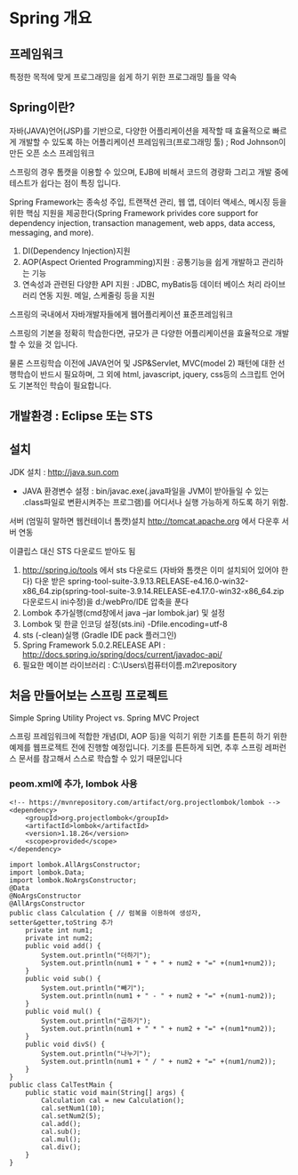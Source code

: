 # Spring 개요

## 프레임워크
특정한 목적에 맞게 프로그래밍을 쉽게 하기 위한 프로그래밍 틀을 약속

## Spring이란?
자바(JAVA)언어(JSP)를 기반으로, 다양한 어플리케이션을 제작할 때 효율적으로 빠르게 개발할 수 있도록 하는 어플리케이션 프레임워크(프로그래밍 툴) ; Rod Johnson이 만든 오픈 소스 프레임워크

스프링의 경우 톰캣을 이용할 수 있으며, EJB에 비해서 코드의 경량화 그리고 개발 중에 테스트가 쉽다는 점이 특징 입니다.

Spring Framework는 종속성 주입, 트랜잭션 관리, 웹 앱, 데이터 액세스, 메시징 등을 위한 핵심 지원을 제공한다(Spring Framework privides core support for dependency injection, transaction management, web apps, data access, messaging, and more).
  1. DI(Dependency Injection)지원
  2. AOP(Aspect Oriented Programming)지원 : 공통기능을 쉽게 개발하고 관리하는 기능
  3. 연속성과 관련된 다양한 API 지원 : JDBC, myBatis등 데이터 베이스 처리 라이브러리 연동 지원. 메일, 스케줄링 등을 지원

스프링의 국내에서 자바개발자들에게 웹어플리케이션 표준프레임워크

스프링의 기본을 정확히 학습한다면, 규모가 큰 다양한 어플리케이션을 효율적으로 개발할 수 있을 것 입니다.

물론 스프링학습 이전에 JAVA언어 및 JSP&Servlet, MVC(model 2) 패턴에 대한 선행학습이 반드시 필요하며, 그 외에 html, javascript, jquery, css등의 스크립트 언어도 기본적인 학습이 필요합니다.

## 개발환경 : Eclipse 또는 STS

## 설치

JDK 설치 : http://java.sun.com
  - JAVA 환경변수 설정 : bin/javac.exe(.java파일을 JVM이 받아들일 수 있는 .class파일로 변환시켜주는 프로그램)를 어디서나 실행 가능하게 하도록 하기 위함.

서버 (엄밀히 말하면 웹컨테이너 톰캣)설치 http://tomcat.apache.org 에서 다운후 서버 연동

이클립스 대신 STS 다운로드 받아도 됨
  1. http://spring.io/tools 에서 sts 다운로드 (자바와 톰캣은 이미 설치되어 있어야 한다)
  다운 받은 spring-tool-suite-3.9.13.RELEASE-e4.16.0-win32-x86_64.zip(spring-tool-suite-3.9.14.RELEASE-e4.17.0-win32-x86_64.zip 다운로드시 ini수정)을 d:/webPro/IDE 압축을 푼다
  2. Lombok 추가실행(cmd창에서 java –jar lombok.jar) 및 설정
  3. Lombok 및 한글 인코딩 설정(sts.ini)
  -Dfile.encoding=utf-8
  4. sts (-clean)실행 (Gradle IDE pack 플러그인)
  5. Spring Framework 5.0.2.RELEASE API : http://docs.spring.io/spring/docs/current/javadoc-api/
  6. 필요한 메이븐 라이브러리 : C:\Users\컴퓨터이름\.m2\repository

## 처음 만들어보는 스프링 프로젝트
Simple Spring Utility Project vs. Spring MVC Project

스프링 프레임워크에 적합한 개념(DI, AOP 등)을 익히기 위한 기초를 튼튼히 하기 위한 예제를 웹프로젝트 전에 진행할 예정입니다. 기초를 튼튼하게 되면, 추후 스프링 레퍼런스 문서를 참고해서 스스로 학습할 수 있기 때문입니다

### peom.xml에 추가, lombok 사용
```
<!-- https://mvnrepository.com/artifact/org.projectlombok/lombok -->
<dependency>
    <groupId>org.projectlombok</groupId>
    <artifactId>lombok</artifactId>
    <version>1.18.26</version>
    <scope>provided</scope>
</dependency>

import lombok.AllArgsConstructor;
import lombok.Data;
import lombok.NoArgsConstructor;
@Data
@NoArgsConstructor
@AllArgsConstructor
public class Calculation { // 럼복을 이용하여 생성자, setter&getter,toString 추가
	private int num1;
	private int num2;
	public void add() {
		System.out.println("더하기");
		System.out.println(num1 + " + " + num2 + "=" +(num1+num2));
	}
	public void sub() {
		System.out.println("빼기");
		System.out.println(num1 + " - " + num2 + "=" +(num1-num2));
	}
	public void mul() {
		System.out.println("곱하기");
		System.out.println(num1 + " * " + num2 + "=" +(num1*num2));
	}
	public void divS() {
		System.out.println("나누기");
		System.out.println(num1 + " / " + num2 + "=" +(num1/num2));
	}
}
public class CalTestMain {
	public static void main(String[] args) {
		Calculation cal = new Calculation();
		cal.setNum1(10);
		cal.setNum2(5);
		cal.add();
		cal.sub();
		cal.mul();
		cal.div();
	}
}
```
